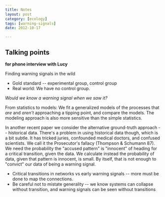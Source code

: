 ```yaml
---
title: Notes
layout: post
category: [ecology]
tags: [warning-signals]
date: 2012-10-17

---
```



## Talking points 

**for phone interview with Lucy**

Finding warning signals in the wild

* Gold standard -- experimental group, control group
* Real world: We have no control group.  

*Would we know a warning signal when we saw it?*

From statistics to models:  We fit a generalized models of the processes that *are* and *aren't* approaching a tipping point, and compare the models.
The modeling approach is also more sensitive than the simple statistics.  

In another recent paper we consider the alternative ground-truth approach -- historical data.  There's a problem in using historical data though, which is a bit subtle.  It has tricked juries, confounded medical doctors, and confused scientists.  We call it the Prosecutor's fallacy (Thompson & Schumann 87).  We need the probability the "accused pattern" is "innocent" of heading for a critical transition, given the data.   We calculate instead the probability of data, given that pattern is innocent, is small.  By itself, that is not enough to "convict" our data of being a warning signal.  

* Critical transitions in networks vs early warning signals  -- more must be done to map the connections. 
* Be careful not to mistate generality -- we know systems can collapse without transition, and warning signals can be seen without transitions



